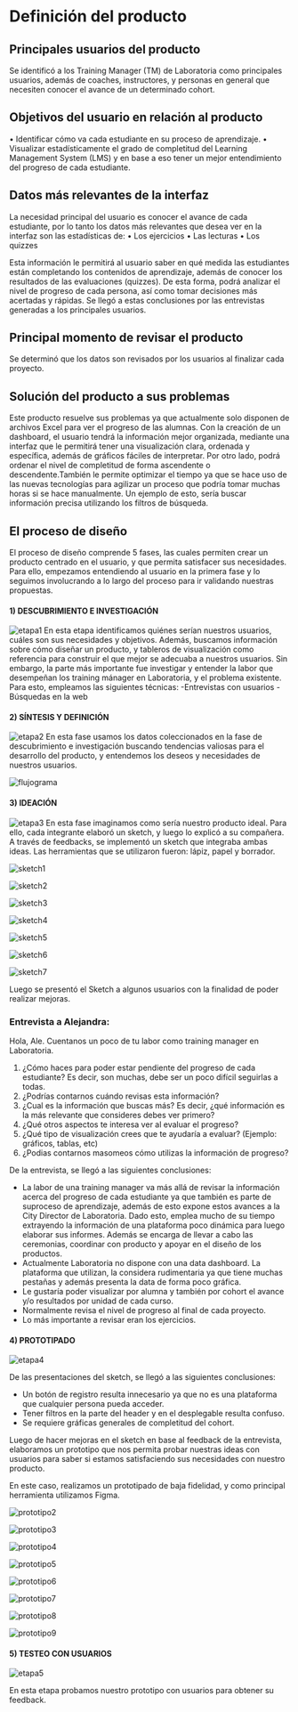 #  Definición del producto

## Principales usuarios del producto

Se identificó a los Training Manager (TM) de Laboratoria como principales usuarios, además de coaches, instructores, y personas en general que necesiten conocer el avance de un determinado cohort.

## Objetivos del usuario en relación al producto

•	Identificar cómo va cada estudiante en su proceso de aprendizaje. 
•	Visualizar estadísticamente el grado de completitud del Learning Management System (LMS) y en base a eso tener un mejor entendimiento del progreso de cada estudiante.

## Datos más relevantes de la interfaz 

La necesidad principal del usuario es conocer el avance de cada estudiante, por lo tanto los datos más relevantes que desea ver en la interfaz son las estadísticas de:
•	Los ejercicios 
•	Las lecturas 
•	Los  quizzes

Esta información le permitirá al usuario saber en qué medida las estudiantes están completando los contenidos de aprendizaje, además de conocer los resultados de las evaluaciones (quizzes). De esta forma, podrá analizar el nivel de progreso de cada persona, así como tomar decisiones más acertadas y rápidas. Se llegó a estas conclusiones por las entrevistas generadas a los principales usuarios.

##  Principal momento de revisar el producto

Se determinó que los datos son revisados por los usuarios al finalizar cada proyecto.

## Solución del producto a sus problemas

Este producto resuelve sus problemas ya que actualmente solo disponen de archivos Excel para ver el progreso de las alumnas. Con la creación de un dashboard, el usuario tendrá la información mejor organizada, mediante una interfaz que le permitirá tener una  visualización clara, ordenada y específica, además de gráficos fáciles de interpretar. Por otro lado, podrá ordenar el nivel de completitud de forma ascendente o descendente.También le permite optimizar el tiempo ya que se hace uso de las nuevas tecnologías para agilizar un proceso que podría tomar muchas horas si se hace manualmente. Un ejemplo de esto, sería buscar información precisa utilizando los filtros de búsqueda.

## El proceso de diseño

El proceso de diseño comprende 5 fases, las cuales permiten crear un producto centrado en el usuario, y que permita  satisfacer sus necesidades. Para ello,  empezamos entendiendo al usuario en la primera fase y lo seguimos involucrando a lo largo del proceso para ir validando nuestras propuestas.

#### 1) DESCUBRIMIENTO E INVESTIGACIÓN

![etapa1](src/images/e1.jpg)
En esta etapa identificamos quiénes serían nuestros usuarios, cuáles son sus necesidades y objetivos. Además, buscamos información sobre cómo diseñar un producto, y tableros de visualización como referencia para construir el que mejor se adecuaba a nuestros usuarios. 
Sin embargo, la parte más importante fue investigar y entender la labor que desempeñan los training mánager en Laboratoria, y el problema existente. Para esto, empleamos las siguientes técnicas: 
-Entrevistas con usuarios
-Búsquedas en la web

#### 2) SÍNTESIS Y DEFINICIÓN

![etapa2](src/images/e2.jpg)
En esta fase usamos los datos coleccionados en la fase de descubrimiento e investigación buscando tendencias valiosas para el desarrollo del producto, y entendemos los deseos y necesidades de nuestros usuarios.

![flujograma](src/images/flujograma.jpeg)

#### 3) IDEACIÓN

![etapa3](src/images/e3.jpg)
En esta fase imaginamos como sería nuestro producto ideal. Para ello, cada integrante elaboró un sketch, y luego lo explicó a su compañera. A través de feedbacks, se implementó un sketch que integraba ambas ideas. Las herramientas que se utilizaron fueron: lápiz, papel y borrador. 

![sketch1](src/images/1.jpeg)

![sketch2](src/images/2.jpeg)

![sketch3](src/images/3.jpeg)

![sketch4](src/images/4.jpeg)

![sketch5](src/images/5.jpeg)

![sketch6](src/images/6.jpeg)

![sketch7](src/images/7.jpeg)

Luego se presentó el Sketch  a algunos usuarios con la finalidad de poder realizar mejoras.

### Entrevista a Alejandra:

Hola, Ale. Cuentanos un poco de tu labor como training manager en Laboratoria.
1. ¿Cómo haces para poder estar pendiente del progreso de cada estudiante? Es decir, son muchas, debe ser un poco difícil seguirlas a todas.
2. ¿Podrías contarnos cuándo revisas esta información?
3. ¿Cual es la información que buscas más? Es decir, ¿qué información es la más relevante que consideres debes ver primero?
4. ¿Qué otros aspectos te interesa ver al evaluar el progreso?
5. ¿Qué tipo de visualización crees que te ayudaría a evaluar? (Ejemplo: gráficos, tablas, etc)
6. ¿Podias contarnos masomeos cómo utilizas la información de progreso?

De la entrevista, se llegó a las siguientes conclusiones:
- La labor de una training manager va más allá de revisar la información acerca del progreso de cada estudiante ya que también es parte     de suproceso de aprendizaje, además de esto expone estos avances a la City Director de Laboratoria. Dado esto, emplea mucho de su         tiempo extrayendo la información de una plataforma poco dinámica para luego elaborar sus informes. Además se encarga de llevar a cabo     las ceremonias, coordinar con producto y apoyar en el diseño de los productos.
- Actualmente Laboratoria no dispone con una data dashboard. La plataforma que utilizan, la considera rudimentaria ya que tiene muchas      pestañas y además presenta la data de forma poco gráfica.
- Le gustaría poder visualizar por alumna y también por cohort el avance y/o resultados por unidad de cada curso.
- Normalmente revisa el nivel de progreso al final de cada proyecto.
- Lo más importante a revisar eran los ejercicios. 


#### 4) PROTOTIPADO

![etapa4](src/images/e4.jpg)

De las presentaciones del sketch, se llegó a las siguientes conclusiones:
- Un botón de registro resulta innecesario ya que no es una plataforma que cualquier persona pueda  acceder.
- Tener filtros en la parte del header y en el desplegable resulta confuso. 
- Se requiere gráficas generales de completitud del cohort.


Luego de hacer mejoras en el sketch en base al feedback de la entrevista, elaboramos un prototipo que nos permita probar nuestras ideas con usuarios para saber si estamos satisfaciendo sus necesidades con nuestro producto.

En este caso, realizamos un prototipado de baja fidelidad, y como principal herramienta utilizamos Figma.

![prototipo2](src/images/login.jpg)

![prototipo3](src/images/menudesplegable.png)

![prototipo4](src/images/sedes.png)

![prototipo5](src/images/cohorts.png)

![prototipo6](src/images/global.png)

![prototipo7](src/images/alumnas.png)

![prototipo8](src/images/ordenarpor.png)

![prototipo9](src/images/poralumna.png)

#### 5) TESTEO CON USUARIOS

![etapa5](src/images/e5.jpg)

En esta etapa probamos nuestro prototipo con usuarios para obtener su feedback.